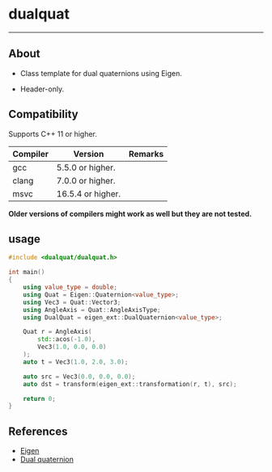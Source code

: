 # dualquat

---------------------

## About

- Class template for dual quaternions using Eigen.

- Header-only.

  

## Compatibility

Supports C++ 11 or higher.

| Compiler | Version           | Remarks |
| -------- | ----------------- | ------- |
| gcc      | 5.5.0 or higher.  |         |
| clang    | 7.0.0 or higher.  |         |
| msvc     | 16.5.4 or higher. |         |

**Older versions of compilers might work as well but they are not tested.**



## usage

```c++
#include <dualquat/dualquat.h>

int main()
{
    using value_type = double;
	using Quat = Eigen::Quaternion<value_type>;
    using Vec3 = Quat::Vector3;
	using AngleAxis = Quat::AngleAxisType;
    using DualQuat = eigen_ext::DualQuaternion<value_type>;

    Quat r = AngleAxis(
        std::acos(-1.0),
        Vec3(1.0, 0.0, 0.0)
    );
    auto t = Vec3(1.0, 2.0, 3.0);

    auto src = Vec3(0.0, 0.0, 0.0);
    auto dst = transform(eigen_ext::transformation(r, t), src);

    return 0;
}
```



## References

- [Eigen](http://eigen.tuxfamily.org)
- [Dual quaternion](https://en.wikipedia.org/wiki/Dual_quaternion)